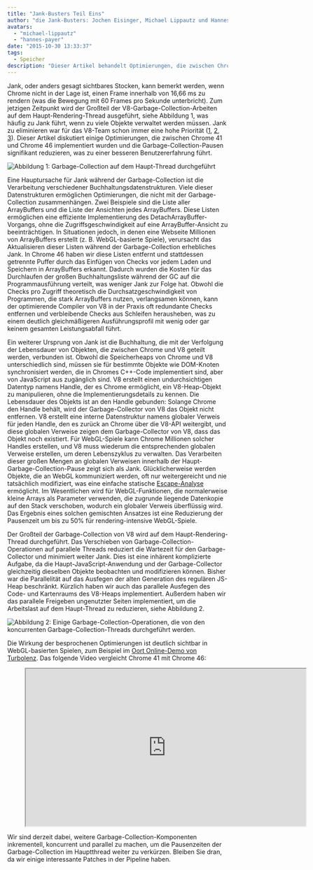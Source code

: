 ```yaml
---
title: "Jank-Busters Teil Eins"
author: "die Jank-Busters: Jochen Eisinger, Michael Lippautz und Hannes Payer"
avatars: 
  - "michael-lippautz"
  - "hannes-payer"
date: "2015-10-30 13:33:37"
tags: 
  - Speicher
description: "Dieser Artikel behandelt Optimierungen, die zwischen Chrome 41 und Chrome 46 implementiert wurden und die Garbage-Collection-Pausen deutlich reduzieren, was zu einer besseren Benutzererfahrung führt."
---
```

Jank, oder anders gesagt sichtbares Stocken, kann bemerkt werden, wenn Chrome nicht in der Lage ist, einen Frame innerhalb von 16,66 ms zu rendern (was die Bewegung mit 60 Frames pro Sekunde unterbricht). Zum jetzigen Zeitpunkt wird der Großteil der V8-Garbage-Collection-Arbeiten auf dem Haupt-Rendering-Thread ausgeführt, siehe Abbildung 1, was häufig zu Jank führt, wenn zu viele Objekte verwaltet werden müssen. Jank zu eliminieren war für das V8-Team schon immer eine hohe Priorität ([1](https://blog.chromium.org/2011/11/game-changer-for-interactive.html), [2](https://www.youtube.com/watch?v=3vPOlGRH6zk), [3](/blog/free-garbage-collection)). Dieser Artikel diskutiert einige Optimierungen, die zwischen Chrome 41 und Chrome 46 implementiert wurden und die Garbage-Collection-Pausen signifikant reduzieren, was zu einer besseren Benutzererfahrung führt.

<!--truncate-->
![Abbildung 1: Garbage-Collection auf dem Haupt-Thread durchgeführt](/_img/jank-busters/gc-main-thread.png)

Eine Hauptursache für Jank während der Garbage-Collection ist die Verarbeitung verschiedener Buchhaltungsdatenstrukturen. Viele dieser Datenstrukturen ermöglichen Optimierungen, die nicht mit der Garbage-Collection zusammenhängen. Zwei Beispiele sind die Liste aller ArrayBuffers und die Liste der Ansichten jedes ArrayBuffers. Diese Listen ermöglichen eine effiziente Implementierung des DetachArrayBuffer-Vorgangs, ohne die Zugriffsgeschwindigkeit auf eine ArrayBuffer-Ansicht zu beeinträchtigen. In Situationen jedoch, in denen eine Webseite Millionen von ArrayBuffers erstellt (z. B. WebGL-basierte Spiele), verursacht das Aktualisieren dieser Listen während der Garbage-Collection erhebliches Jank. In Chrome 46 haben wir diese Listen entfernt und stattdessen getrennte Puffer durch das Einfügen von Checks vor jedem Laden und Speichern in ArrayBuffers erkannt. Dadurch wurden die Kosten für das Durchlaufen der großen Buchhaltungsliste während der GC auf die Programmausführung verteilt, was weniger Jank zur Folge hat. Obwohl die Checks pro Zugriff theoretisch die Durchsatzgeschwindigkeit von Programmen, die stark ArrayBuffers nutzen, verlangsamen können, kann der optimierende Compiler von V8 in der Praxis oft redundante Checks entfernen und verbleibende Checks aus Schleifen herausheben, was zu einem deutlich gleichmäßigeren Ausführungsprofil mit wenig oder gar keinem gesamten Leistungsabfall führt.

Ein weiterer Ursprung von Jank ist die Buchhaltung, die mit der Verfolgung der Lebensdauer von Objekten, die zwischen Chrome und V8 geteilt werden, verbunden ist. Obwohl die Speicherheaps von Chrome und V8 unterschiedlich sind, müssen sie für bestimmte Objekte wie DOM-Knoten synchronisiert werden, die in Chromes C++-Code implementiert sind, aber von JavaScript aus zugänglich sind. V8 erstellt einen undurchsichtigen Datentyp namens Handle, der es Chrome ermöglicht, ein V8-Heap-Objekt zu manipulieren, ohne die Implementierungsdetails zu kennen. Die Lebensdauer des Objekts ist an den Handle gebunden: Solange Chrome den Handle behält, wird der Garbage-Collector von V8 das Objekt nicht entfernen. V8 erstellt eine interne Datenstruktur namens globaler Verweis für jeden Handle, den es zurück an Chrome über die V8-API weitergibt, und diese globalen Verweise zeigen dem Garbage-Collector von V8, dass das Objekt noch existiert. Für WebGL-Spiele kann Chrome Millionen solcher Handles erstellen, und V8 muss wiederum die entsprechenden globalen Verweise erstellen, um deren Lebenszyklus zu verwalten. Das Verarbeiten dieser großen Mengen an globalen Verweisen innerhalb der Haupt-Garbage-Collection-Pause zeigt sich als Jank. Glücklicherweise werden Objekte, die an WebGL kommuniziert werden, oft nur weitergereicht und nie tatsächlich modifiziert, was eine einfache statische [Escape-Analyse](https://en.wikipedia.org/wiki/Escape_analysis) ermöglicht. Im Wesentlichen wird für WebGL-Funktionen, die normalerweise kleine Arrays als Parameter verwenden, die zugrunde liegende Datenkopie auf den Stack verschoben, wodurch ein globaler Verweis überflüssig wird. Das Ergebnis eines solchen gemischten Ansatzes ist eine Reduzierung der Pausenzeit um bis zu 50% für rendering-intensive WebGL-Spiele.

Der Großteil der Garbage-Collection von V8 wird auf dem Haupt-Rendering-Thread durchgeführt. Das Verschieben von Garbage-Collection-Operationen auf parallele Threads reduziert die Wartezeit für den Garbage-Collector und minimiert weiter Jank. Dies ist eine inhärent komplizierte Aufgabe, da die Haupt-JavaScript-Anwendung und der Garbage-Collector gleichzeitig dieselben Objekte beobachten und modifizieren können. Bisher war die Parallelität auf das Ausfegen der alten Generation des regulären JS-Heap beschränkt. Kürzlich haben wir auch das parallele Ausfegen des Code- und Kartenraums des V8-Heaps implementiert. Außerdem haben wir das parallele Freigeben ungenutzter Seiten implementiert, um die Arbeitslast auf dem Haupt-Thread zu reduzieren, siehe Abbildung 2.

![Abbildung 2: Einige Garbage-Collection-Operationen, die von den koncurrenten Garbage-Collection-Threads durchgeführt werden.](/_img/jank-busters/gc-concurrent-threads.png)

Die Wirkung der besprochenen Optimierungen ist deutlich sichtbar in WebGL-basierten Spielen, zum Beispiel im [Oort Online-Demo von Turbolenz](http://oortonline.gl/). Das folgende Video vergleicht Chrome 41 mit Chrome 46:

<figure>
  <div class="video video-16:9">
    <iframe src="https://www.youtube.com/embed/PgrCJpbTs9I" width="640" height="360" loading="lazy"></iframe>
  </div>
</figure>

Wir sind derzeit dabei, weitere Garbage-Collection-Komponenten inkrementell, koncurrent und parallel zu machen, um die Pausenzeiten der Garbage-Collection im Hauptthread weiter zu verkürzen. Bleiben Sie dran, da wir einige interessante Patches in der Pipeline haben.
